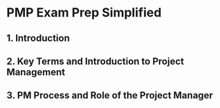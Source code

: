 # PMP Exam Prep Simplified

## 1. Introduction
## 2. Key Terms and Introduction to Project Management
## 3. PM Process and Role of the Project Manager